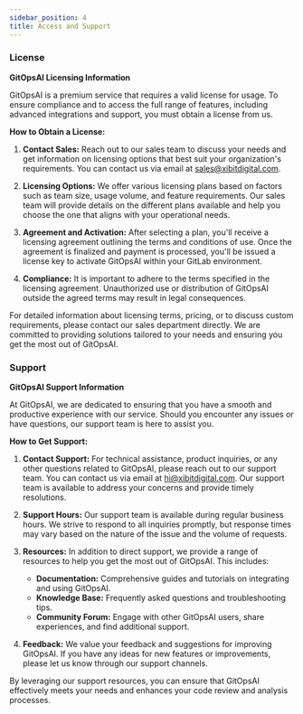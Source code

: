 ```yaml
---
sidebar_position: 4
title: Access and Support
---
```


### License

**GitOpsAI Licensing Information**

GitOpsAI is a premium service that requires a valid license for usage. To ensure compliance and to access the full range of features, including advanced integrations and support, you must obtain a license from us.

**How to Obtain a License:**

1. **Contact Sales:** Reach out to our sales team to discuss your needs and get information on licensing options that best suit your organization's requirements. You can contact us via email at [sales@xibitdigital.com](mailto:sales@xibitdigital.com).

2. **Licensing Options:** We offer various licensing plans based on factors such as team size, usage volume, and feature requirements. Our sales team will provide details on the different plans available and help you choose the one that aligns with your operational needs.

3. **Agreement and Activation:** After selecting a plan, you'll receive a licensing agreement outlining the terms and conditions of use. Once the agreement is finalized and payment is processed, you'll be issued a license key to activate GitOpsAI within your GitLab environment.

4. **Compliance:** It is important to adhere to the terms specified in the licensing agreement. Unauthorized use or distribution of GitOpsAI outside the agreed terms may result in legal consequences.

For detailed information about licensing terms, pricing, or to discuss custom requirements, please contact our sales department directly. We are committed to providing solutions tailored to your needs and ensuring you get the most out of GitOpsAI.

### Support

**GitOpsAI Support Information**

At GitOpsAI, we are dedicated to ensuring that you have a smooth and productive experience with our service. Should you encounter any issues or have questions, our support team is here to assist you.

**How to Get Support:**

1. **Contact Support:** For technical assistance, product inquiries, or any other questions related to GitOpsAI, please reach out to our support team. You can contact us via email at [hi@xibitdigital.com](mailto:hi@xibitdigital.com). Our support team is available to address your concerns and provide timely resolutions.

2. **Support Hours:** Our support team is available during regular business hours. We strive to respond to all inquiries promptly, but response times may vary based on the nature of the issue and the volume of requests.

3. **Resources:** In addition to direct support, we provide a range of resources to help you get the most out of GitOpsAI. This includes:
   - **Documentation:** Comprehensive guides and tutorials on integrating and using GitOpsAI.
   - **Knowledge Base:** Frequently asked questions and troubleshooting tips.
   - **Community Forum:** Engage with other GitOpsAI users, share experiences, and find additional support.

4. **Feedback:** We value your feedback and suggestions for improving GitOpsAI. If you have any ideas for new features or improvements, please let us know through our support channels.

By leveraging our support resources, you can ensure that GitOpsAI effectively meets your needs and enhances your code review and analysis processes.

